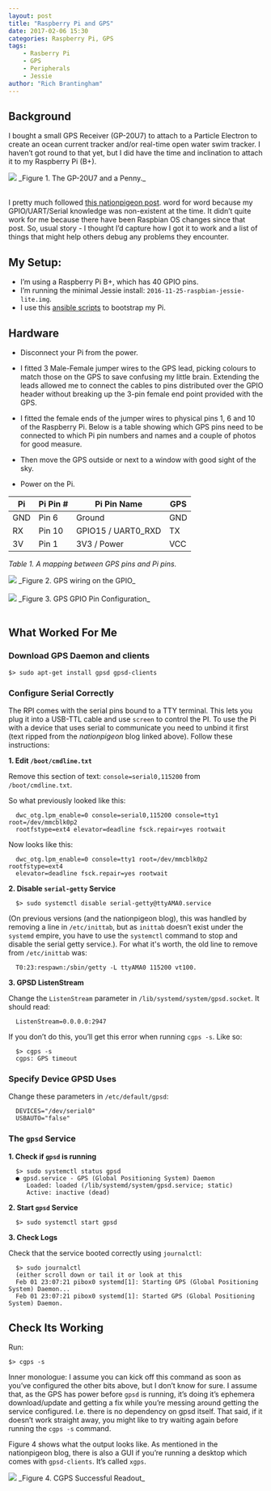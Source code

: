 ```yaml
---
layout: post
title: "Raspberry Pi and GPS"
date: 2017-02-06 15:30
categories: Raspberry Pi, GPS
tags:
    - Rasberry Pi
    - GPS
    - Peripherals
    - Jessie
author: "Rich Brantingham"
---
```


## Background

I bought a small GPS Receiver (GP-20U7) to attach to a Particle Electron to
create an ocean current tracker and/or real-time open water swim tracker.
I haven’t got round to that yet, but I did have the time and inclination to
attach it to my Raspberry Pi (B+).

<div class='image aside'>
  <img src='/images/gps_penny_scale.png'>
  _Figure 1. The GP-20U7 and a Penny._
</div>
</br>


I pretty much followed [this nationpigeon post][nationpigeon].
word for word because my GPIO/UART/Serial knowledge was non-existent at the time.
It didn’t quite work for me because there have been Raspbian OS changes since
that post. So, usual story - I thought I’d capture how I got it to work and a
list of things that might help others debug any problems they encounter.

## My Setup:

*   I’m using a Raspberry Pi B+, which has 40 GPIO pins.
*   I’m running the minimal Jessie install: `2016-11-25-raspbian-jessie-lite.img`.
*   I use this [ansible scripts][pi-setup-repo] to bootstrap my Pi.

## Hardware

* Disconnect your Pi from the power.

* I fitted 3 Male-Female jumper wires to the GPS lead, picking colours to match
those on the GPS to save confusing my little brain. Extending the leads allowed me to
connect the cables to pins distributed over the GPIO header without breaking up
the 3-pin female end point provided with the GPS.

*   I fitted the female ends of the jumper wires to physical pins 1, 6 and 10 of the
Raspberry Pi. Below is a table showing which GPS pins need to be connected to
which Pi pin numbers and names and a couple of photos for good measure.

* Then move the GPS outside or next to a window with good sight of the sky.

* Power on the Pi.

| Pi  | Pi Pin # | Pi Pin Name        | GPS |
|-----|----------|--------------------|-----|
| GND | Pin 6    | Ground             | GND |
| RX  | Pin 10   | GPIO15 / UART0_RXD | TX  |
| 3V  | Pin 1    | 3V3 / Power        | VCC |
_Table 1. A mapping between GPS pins and Pi pins._

<div class='image aside'>
  <img src='/images/gps_extension_jumpers.png'>
  _Figure 2. GPS wiring on the GPIO_
</div>
</br>

<div class='image aside'>
  <img src='/images/gps_pi_gpio_pins.png'>
  _Figure 3. GPS GPIO Pin Configuration_
</div>
</br>


## What Worked For Me


### Download GPS Daemon and clients

```
$> sudo apt-get install gpsd gpsd-clients
```

### Configure Serial Correctly

The RPI comes with the serial pins bound to a TTY terminal. This lets you
plug it into a USB-TTL cable and use `screen` to control the PI. To use the Pi
with a device that uses serial to communicate you need to unbind it first
(text ripped from the _nationpigeon_ blog linked above). Follow these instructions:

**1. Edit `/boot/cmdline.txt`**

Remove this section of text: ```console=serial0,115200``` from `/boot/cmdline.txt`.

So what previously looked like this:

```
  dwc_otg.lpm_enable=0 console=serial0,115200 console=tty1 root=/dev/mmcblk0p2
  rootfstype=ext4 elevator=deadline fsck.repair=yes rootwait
```

Now looks like this:

```
  dwc_otg.lpm_enable=0 console=tty1 root=/dev/mmcblk0p2 rootfstype=ext4
  elevator=deadline fsck.repair=yes rootwait
```

**2. Disable `serial-getty` Service**

```
  $> sudo systemctl disable serial-getty@ttyAMA0.service
```

(On previous versions (and the nationpigeon blog), this was handled by removing
a line in `/etc/inittab`, but as `inittab` doesn’t exist under the `systemd` empire,
you have to use the `systemctl` command to stop and disable the serial getty service.).
For what it's worth, the old line to remove from `/etc/inittab` was:

```
  T0:23:respawn:/sbin/getty -L ttyAMA0 115200 vt100.
```

**3. GPSD ListenStream**

Change the `ListenStream` parameter in `/lib/systemd/system/gpsd.socket`. It should read:

```
  ListenStream=0.0.0.0:2947
```

If you don’t do this, you’ll get this error when running `cgps -s`. Like so:

```
  $> cgps -s
  cgps: GPS timeout
```

### Specify Device GPSD Uses

Change these parameters in `/etc/default/gpsd`:

```
  DEVICES="/dev/serial0"
  USBAUTO="false"
```

### The `gpsd` Service

**1. Check if `gpsd` is running**

```
  $> sudo systemctl status gpsd
  ● gpsd.service - GPS (Global Positioning System) Daemon
     Loaded: loaded (/lib/systemd/system/gpsd.service; static)
     Active: inactive (dead)
```

**2. Start `gpsd` Service**

```
  $> sudo systemctl start gpsd
```

**3. Check Logs**

Check that the service booted correctly using `journalctl`:

```
  $> sudo journalctl
  (either scroll down or tail it or look at this
  Feb 01 23:07:21 pibox0 systemd[1]: Starting GPS (Global Positioning System) Daemon...
  Feb 01 23:07:21 pibox0 systemd[1]: Started GPS (Global Positioning System) Daemon.
```

## Check Its Working

Run:
```
$> cgps -s
```

Inner monologue: I assume you can kick off this command as soon as you’ve
configured the other bits above, but I don’t know for sure. I assume that,
as the GPS has power before `gpsd` is running, it’s doing it’s ephemera
download/update and getting a fix while you’re messing around getting the
service configured. I.e. there is no dependency on gpsd itself.
That said, if it doesn’t work straight away, you might like to try waiting
again before running the `cgps -s` command.

Figure 4 shows what the output looks like. As mentioned in the nationpigeon blog,
there is also a GUI if you’re running a desktop which comes with `gpsd-clients`.
It’s called `xgps`.

<div class='image aside'>
  <img src='/images/gps_cgps_successful_readout.png'>
  _Figure 4. CGPS Successful Readout_
</div>
</br>

[pi-setup-repo]:https://github.com/robrant/pi-setup
[nationpigeon]:https://nationpigeon.com/gps-raspberrypi/
